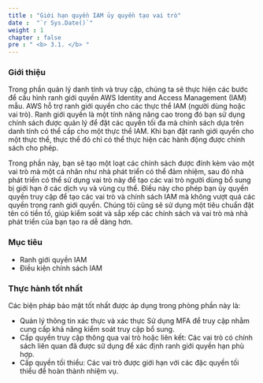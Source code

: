 ```yaml
---
title : "Giới hạn quyền IAM ủy quyền tạo vai trò"
date :  "`r Sys.Date()`" 
weight : 1 
chapter : false
pre : " <b> 3.1. </b> "
---
```

### Giới thiệu
Trong phần quản lý danh tính và truy cập, chúng ta sẽ thực hiện các bước để cấu hình ranh giới quyền AWS Identity and Access Management (IAM) mẫu. AWS hỗ trợ ranh giới quyền cho các thực thể IAM (người dùng hoặc vai trò). Ranh giới quyền là một tính năng nâng cao trong đó bạn sử dụng chính sách được quản lý để đặt các quyền tối đa mà chính sách dựa trên danh tính có thể cấp cho một thực thể IAM. Khi bạn đặt ranh giới quyền cho một thực thể, thực thể đó chỉ có thể thực hiện các hành động được chính sách cho phép.

Trong phần này, bạn sẽ tạo một loạt các chính sách được đính kèm vào một vai trò mà một cá nhân như nhà phát triển có thể đảm nhiệm, sau đó nhà phát triển có thể sử dụng vai trò này để tạo các vai trò người dùng bổ sung bị giới hạn ở các dịch vụ và vùng cụ thể. Điều này cho phép bạn ủy quyền quyền truy cập để tạo các vai trò và chính sách IAM mà không vượt quá các quyền trong ranh giới quyền. Chúng tôi cũng sẽ sử dụng một tiêu chuẩn đặt tên có tiền tố, giúp kiểm soát và sắp xếp các chính sách và vai trò mà nhà phát triển của bạn tạo ra dễ dàng hơn.

### Mục tiêu
- Ranh giới quyền IAM
- Điều kiện chính sách IAM

### Thực hành tốt nhất
Các biện pháp bảo mật tốt nhất được áp dụng trong phòng phần này là:
- Quản lý thông tin xác thực và xác thực Sử dụng MFA để truy cập nhằm cung cấp khả năng kiểm soát truy cập bổ sung.
- Cấp quyền truy cập thông qua vai trò hoặc liên kết: Các vai trò có chính sách liên quan đã được sử dụng để xác định ranh giới quyền hạn phù hợp.
- Cấp quyền tối thiểu: Các vai trò được giới hạn với các đặc quyền tối thiểu để hoàn thành nhiệm vụ.